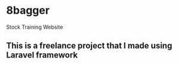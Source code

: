# 8bagger
 Stock Training Website
## This is a freelance project that I made using Laravel framework
